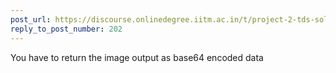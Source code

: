 ```yaml
---
post_url: https://discourse.onlinedegree.iitm.ac.in/t/project-2-tds-solver-discussion-thread/169029/203
reply_to_post_number: 202
---
```

You have to return the image output as base64 encoded data